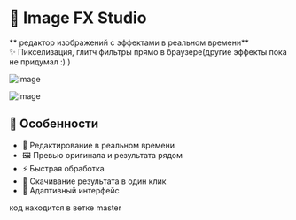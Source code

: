 # 🎨 Image FX Studio

** редактор изображений с эффектами в реальном времени**  
✨ Пикселизация, глитч фильтры прямо в браузере(другие эффекты пока не придумал :) )  

![image](https://github.com/user-attachments/assets/a4ed2c9a-195b-47f9-81c2-942eb2d09945)

![image](https://github.com/user-attachments/assets/47802599-27a0-411a-a541-330e38b39e04)


## 🌟 Особенности
- 🔄 Редактирование в реальном времени 
- 🖼️ Превью оригинала и результата рядом
- ⚡ Быстрая обработка 
- 💾 Скачивание результата в один клик
- 📱 Адаптивный интерфейс

код находится в ветке master
